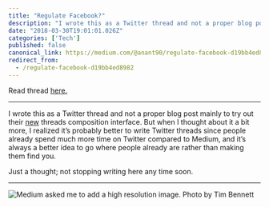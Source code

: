 ```yaml
---
title: "Regulate Facebook?"
description: "I wrote this as a Twitter thread and not a proper blog post mainly to try out their new threads composition interface. But when I thought…"
date: "2018-03-30T19:01:01.026Z"
categories: ['Tech']
published: false
canonical_link: https://medium.com/@anant90/regulate-facebook-d19bb4ed8982
redirect_from:
  - /regulate-facebook-d19bb4ed8982
---
```


Read thread [here.](https://twitter.com/anantja_in/status/976933774008209408)

---

I wrote this as a Twitter thread and not a proper blog post mainly to try out their [new](https://blog.twitter.com/official/en_us/topics/product/2017/nicethreads.html) threads composition interface. But when I thought about it a bit more, I realized it’s probably better to write Twitter threads since people already spend much more time on Twitter compared to Medium, and it’s always a better idea to go where people already are rather than making them find you.

Just a thought; not stopping writing here any time soon.

---

![Medium asked me to add a high resolution image. Photo by [Tim Bennett](https://unsplash.com/@timbennettcreative)](./asset-1.png)
